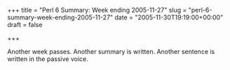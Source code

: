 +++
title = "Perl 6 Summary: Week ending 2005-11-27"
slug = "perl-6-summary-week-ending-2005-11-27"
date = "2005-11-30T19:19:00+00:00"
draft = false

+++

Another week passes. Another summary is written. Another sentence is written in the passive voice.
